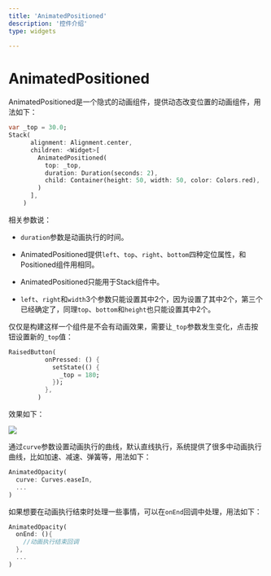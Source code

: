 ```yaml
---
title: 'AnimatedPositioned'
description: '控件介绍'
type: widgets

---
```


# AnimatedPositioned

AnimatedPositioned是一个隐式的动画组件，提供动态改变位置的动画组件，用法如下：

```dart
var _top = 30.0;
Stack(
      alignment: Alignment.center,
      children: <Widget>[
        AnimatedPositioned(
          top: _top,
          duration: Duration(seconds: 2),
          child: Container(height: 50, width: 50, color: Colors.red),
        )
      ],
    )
```

相关参数说：

- `duration`参数是动画执行的时间。

- AnimatedPositioned提供`left`、`top`、`right`、`bottom`四种定位属性，和 Positioned组件用相同。
- AnimatedPositioned只能用于Stack组件中。
- `left`、`right`和`width`3个参数只能设置其中2个，因为设置了其中2个，第三个已经确定了，同理`top`、`bottom`和`height`也只能设置其中2个。

仅仅是构建这样一个组件是不会有动画效果，需要让`_top`参数发生变化，点击按钮设置新的`_top`值：

```dart
RaisedButton(
          onPressed: () {
            setState(() {
              _top = 180;
            });
          },
        )
```

效果如下：

![](https://img-blog.csdnimg.cn/20200306104045595.gif)

通过`curve`参数设置动画执行的曲线，默认直线执行，系统提供了很多中动画执行曲线，比如加速、减速、弹簧等，用法如下：

```dart
AnimatedOpacity(
  curve: Curves.easeIn,
  ...
)
```

如果想要在动画执行结束时处理一些事情，可以在`onEnd`回调中处理，用法如下：

```dart
AnimatedOpacity(
  onEnd: (){
    //动画执行结束回调
  },
  ...
)
```

